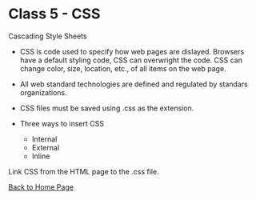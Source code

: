 # Class 5 - CSS

Cascading Style Sheets

* CSS is code used to specify how web pages are dislayed. Browsers have a default styling code, CSS can overwright the code. CSS can change color, size, location, etc., of all items on the web page.

* All web standard technologies are defined and regulated by standars organizations.
* CSS files must be saved using .css as the extension.
* Three ways to insert CSS
  * Internal
  * External
  * Inline

Link CSS from the HTML page to the .css file.

[Back to Home Page](/README.md)
